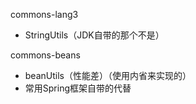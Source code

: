 commons-lang3

* StringUtils（JDK自带的那个不是）



commons-beans

* beanUtils（性能差）（使用内省来实现的）
* 常用Spring框架自带的代替

